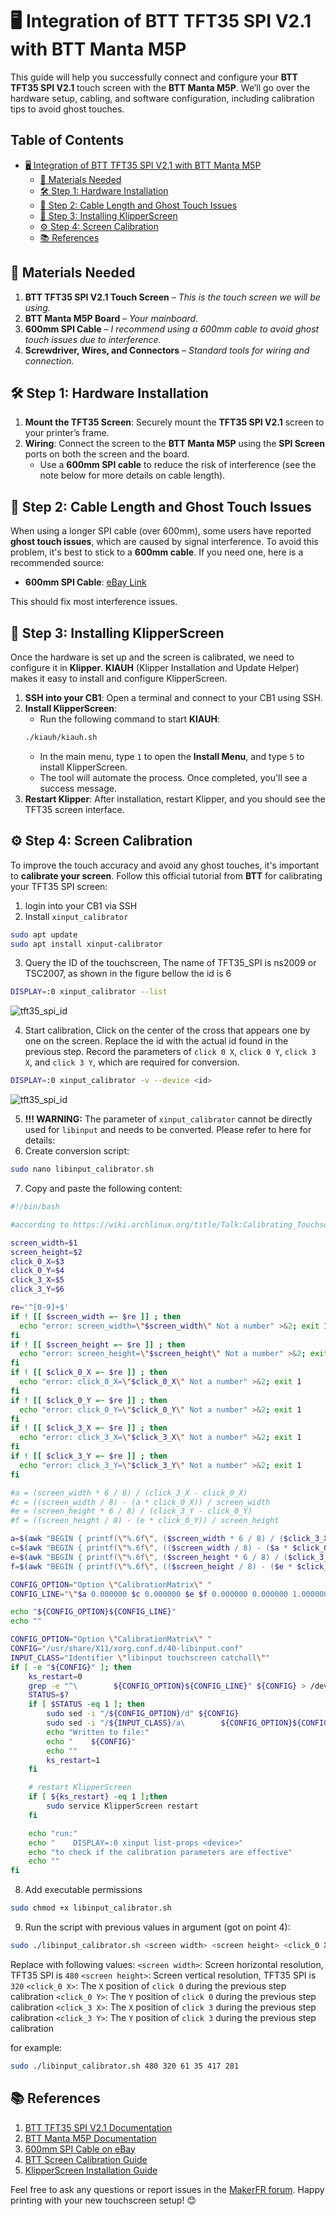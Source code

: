 
# 🖥️ Integration of BTT TFT35 SPI V2.1 with BTT Manta M5P

This guide will help you successfully connect and configure your **BTT TFT35 SPI V2.1** touch screen with the **BTT Manta M5P**. We’ll go over the hardware setup, cabling, and software configuration, including calibration tips to avoid ghost touches.

## Table of Contents
- [🖥️ Integration of BTT TFT35 SPI V2.1 with BTT Manta M5P](#-integration-of-btt-tft35-spi-v21-with-btt-manta-m5p)
  - [🔧 Materials Needed](#-materials-needed)
  - [🛠️ Step 1: Hardware Installation](#-step-1-hardware-installation)
  - [🔌 Step 2: Cable Length and Ghost Touch Issues](#-step-2-cable-length-and-ghost-touch-issues)
  - [📁 Step 3: Installing KlipperScreen](#-step-3-installing-klipperscreen)
  - [⚙️ Step 4: Screen Calibration](#-step-4-screen-calibration)
  - [📚 References](#-references)

## 🔧 Materials Needed

1. **BTT TFT35 SPI V2.1 Touch Screen** – *This is the touch screen we will be using.*
2. **BTT Manta M5P Board** – *Your mainboard.*
3. **600mm SPI Cable** – *I recommend using a 600mm cable to avoid ghost touch issues due to interference.*
4. **Screwdriver, Wires, and Connectors** – *Standard tools for wiring and connection.*

## 🛠️ Step 1: Hardware Installation

1. **Mount the TFT35 Screen**: Securely mount the **TFT35 SPI V2.1** screen to your printer’s frame.
2. **Wiring**: Connect the screen to the **BTT Manta M5P** using the **SPI Screen** ports on both the screen and the board.
   - Use a **600mm SPI cable** to reduce the risk of interference (see the note below for more details on cable length).

## 🔌 Step 2: Cable Length and Ghost Touch Issues

When using a longer SPI cable (over 600mm), some users have reported **ghost touch issues**, which are caused by signal interference. To avoid this problem, it's best to stick to a **600mm cable**. If you need one, here is a recommended source:
- **600mm SPI Cable**: [eBay Link](https://www.ebay.fr/itm/253935636526?var=553252486969)

This should fix most interference issues.

## 📁 Step 3: Installing KlipperScreen

Once the hardware is set up and the screen is calibrated, we need to configure it in **Klipper**. **KIAUH** (Klipper Installation and Update Helper) makes it easy to install and configure KlipperScreen.

1. **SSH into your CB1**: Open a terminal and connect to your CB1 using SSH.
2. **Install KlipperScreen**:
    - Run the following command to start **KIAUH**:
    ```bash
    ./kiauh/kiauh.sh
    ```
    - In the main menu, type `1` to open the **Install Menu**, and type `5` to install KlipperScreen.
    - The tool will automate the process. Once completed, you'll see a success message.
3. **Restart Klipper**: After installation, restart Klipper, and you should see the TFT35 screen interface.

## ⚙️ Step 4: Screen Calibration

To improve the touch accuracy and avoid any ghost touches, it's important to **calibrate your screen**. Follow this official tutorial from **BTT** for calibrating your TFT35 SPI screen:

1. login into your CB1 via SSH
2. Install `xinput_calibrator`
```bash 
sudo apt update
sudo apt install xinput-calibrator
```
3. Query the ID of the touchscreen, The name of TFT35_SPI is ns2009 or TSC2007, as shown in the figure bellow the id is 6
```bash
DISPLAY=:0 xinput_calibrator --list
```
![tft35_spi_id](https://github.com/MushuDG/MakerFr_I3-RS32-K/blob/main/Pictures/5_BTT_TFT35_Installation_Guide/tft35_spi_id.png)

4. Start calibration, Click on the center of the cross that appears one by one on the screen. Replace the id with the actual id found in the previous step. Record the parameters of `click 0 X`, `click 0 Y`, `click 3 X`, and `click 3 Y`, which are required for conversion.
```bash
DISPLAY=:0 xinput_calibrator -v --device <id>
```
![tft35_spi_id](https://github.com/MushuDG/MakerFr_I3-RS32-K/blob/main/Pictures/5_BTT_TFT35_Installation_Guide/tft35_spi_calibration.png)

5. **!!! WARNING:** The parameter of `xinput_calibrator` cannot be directly used for `libinput` and needs to be converted. Please refer to here for details:
6. Create conversion script:
```bash
sudo nano libinput_calibrator.sh
```
7. Copy and paste the following content:

```bash
#!/bin/bash

#according to https://wiki.archlinux.org/title/Talk:Calibrating_Touchscreen#Libinput%5Fbreaks%5Fxinput%5Fcalibrator

screen_width=$1
screen_height=$2
click_0_X=$3
click_0_Y=$4
click_3_X=$5
click_3_Y=$6

re='^[0-9]+$'
if ! [[ $screen_width =~ $re ]] ; then
  echo "error: screen_width=\"$screen_width\" Not a number" >&2; exit 1
fi
if ! [[ $screen_height =~ $re ]] ; then
  echo "error: screen_height=\"$screen_height\" Not a number" >&2; exit 1
fi
if ! [[ $click_0_X =~ $re ]] ; then
  echo "error: click_0_X=\"$click_0_X\" Not a number" >&2; exit 1
fi
if ! [[ $click_0_Y =~ $re ]] ; then
  echo "error: click_0_Y=\"$click_0_Y\" Not a number" >&2; exit 1
fi
if ! [[ $click_3_X =~ $re ]] ; then
  echo "error: click_3_X=\"$click_3_X\" Not a number" >&2; exit 1
fi
if ! [[ $click_3_Y =~ $re ]] ; then
  echo "error: click_3_Y=\"$click_3_Y\" Not a number" >&2; exit 1
fi

#a = (screen_width * 6 / 8) / (click_3_X - click_0_X)
#c = ((screen_width / 8) - (a * click_0_X)) / screen_width
#e = (screen_height * 6 / 8) / (click_3_Y - click_0_Y)
#f = ((screen_height / 8) - (e * click_0_Y)) / screen_height

a=$(awk "BEGIN { printf(\"%.6f\", ($screen_width * 6 / 8) / ($click_3_X - $click_0_X))}")
c=$(awk "BEGIN { printf(\"%.6f\", (($screen_width / 8) - ($a * $click_0_X)) / $screen_width)}")
e=$(awk "BEGIN { printf(\"%.6f\", ($screen_height * 6 / 8) / ($click_3_Y - $click_0_Y))}")
f=$(awk "BEGIN { printf(\"%.6f\", (($screen_height / 8) - ($e * $click_0_Y)) / $screen_height)}")

CONFIG_OPTION="Option \"CalibrationMatrix\" "
CONFIG_LINE="\"$a 0.000000 $c 0.000000 $e $f 0.000000 0.000000 1.000000\""

echo "${CONFIG_OPTION}${CONFIG_LINE}"
echo ""

CONFIG_OPTION="Option \"CalibrationMatrix\" "
CONFIG="/usr/share/X11/xorg.conf.d/40-libinput.conf"
INPUT_CLASS="Identifier \"libinput touchscreen catchall\""
if [ -e "${CONFIG}" ]; then
    ks_restart=0
    grep -e "^\        ${CONFIG_OPTION}${CONFIG_LINE}" ${CONFIG} > /dev/null
    STATUS=$?
    if [ $STATUS -eq 1 ]; then
        sudo sed -i "/${CONFIG_OPTION}/d" ${CONFIG}
        sudo sed -i "/${INPUT_CLASS}/a\        ${CONFIG_OPTION}${CONFIG_LINE}" ${CONFIG}
        echo "Written to file:"
        echo "    ${CONFIG}"
        echo ""
        ks_restart=1
    fi

    # restart KlipperScreen
    if [ ${ks_restart} -eq 1 ];then
        sudo service KlipperScreen restart
    fi

    echo "run:"
    echo "    DISPLAY=:0 xinput list-props <device>"
    echo "to check if the calibration parameters are effective"
    echo ""
fi

```

8. Add executable permissions
```bash
sudo chmod +x libinput_calibrator.sh
```

9. Run the script with previous values in argument (got on point 4):

```bash
sudo ./libinput_calibrator.sh <screen width> <screen height> <click_0 X> <click_0 Y> <click_3 X> <click_3 Y>

```
Replace <arguments> with following values:
`<screen width>`: Screen horizontal resolution, TFT35 SPI is `480`
`<screen height>`: Screen vertical resolution, TFT35 SPI is `320`
`<click_0 X>`: The `X` position of `click 0` during the previous step calibration
`<click_0 Y>`: The `Y` position of `click 0` during the previous step calibration
`<click_3 X>`: The `X` position of `click 3` during the previous step calibration
`<click_3 Y>`: The `Y` position of `click 3` during the previous step calibration

for example:
```bash
sudo ./libinput_calibrator.sh 480 320 61 35 417 281
```

## 📚 References

1. [BTT TFT35 SPI V2.1 Documentation](https://bttwiki.com/tft35_spi_v2.1.html)
2. [BTT Manta M5P Documentation](https://github.com/bigtreetech/Manta-M5P)
3. [600mm SPI Cable on eBay](https://www.ebay.fr/itm/253935636526?var=553252486969)
4. [BTT Screen Calibration Guide](https://bttwiki.com/libinput_calibration.html)
5. [KlipperScreen Installation Guide](https://www.obico.io/blog/klipper-screen/)

Feel free to ask any questions or report issues in the [MakerFR forum](https://www.makerfr.com/forum/viewtopic.php?t=14710). Happy printing with your new touchscreen setup! 😊
